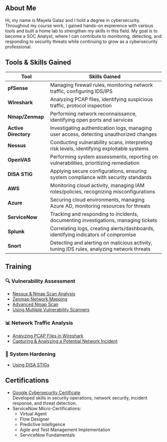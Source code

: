 ## About Me
Hi, my name is Mayela Galaz and I hold a degree in cybersecurity. Throughout my course work, I gained hands-on expierence with various tools and built a home lab to strengthen my skills in this field. My goal is to become a SOC Analyst, where I can contribute to monitoring, detecting, and responding to security threats while continuing to grow as a cybersecurity professional.

## Tools & Skills Gained

| Tool           | Skills Gained                                                                 |
|----------------|--------------------------------------------------------------------------------|
| **pfSense**    | Managing firewall rules, monitoring network traffic, configuring IDS/IPS       |
| **Wireshark**  | Analyzing PCAP files, identifying suspicious traffic, protocol inspection      |
| **Nmap/Zenmap**       | Performing network reconnaissance, identifying open ports and services         |
| **Active Directory** | Investigating authentication logs, managing user access, detecting unauthorized changes |
| **Nessus**     | Conducting vulnerability scans, interpreting risk levels, identifying exploitable systems |
| **OpenVAS**    | Performing system assessments, reporting on vulnerabilities, prioritizing remediation |
| **DISA STIG**  | Applying secure configurations, ensuring system compliance with security standards |
| **AWS**        | Monitoring cloud activity, managing IAM roles/policies, recognizing misconfigurations |
| **Azure**      | Securing cloud environments, managing Azure AD, monitoring resources for threats |
| **ServiceNow** | Tracking and responding to incidents, documenting investigations, managing tickets |
| **Splunk**     | Correlating logs, creating alerts/dashboards, identifying indicators of compromise |
| **Snort**      | Detecting and alerting on malicious activity, tuning IDS rules, analyzing network threats |

## Training
### 🔍 Vulnerability Assessment
- [Nessus & Nmap Scan Analysis](assignments/vuln-assessment/nessus_scan.md)
- [Zenmap Network Mapping](assignments/vuln-assessment/zenmap_scan.md)
- [Advanced Nmap Scan](assignments/vuln-assessment/advanced_nmap_scan.md)
- [Using Multiple Vulnerability Scanners](assignments/vuln-assessment/nessus_and_openvas.md)

### 📊 Network Traffic Analysis 
- [Analyzing PCAP Files in Wireshark](assignments/network_traffic_analysis/wireshark.md)
- [Capturing & Analyzing a Potential Network Incident](assignments/network_traffic_analysis/capturing_traffic_wireshark.md)

### 🔐 System Hardening
- [Using DISA STIGs](assignments/system_hardening/disa_stig.md)

## Certifications

- [Google Cybersecurity Certificate](https://coursera.org/share/272a3e8cbb80393ba504d2e2d7c6ffe0)  
  Developed skills in security operations, network security, incident response, and threat detection.
- ServiceNow Micro-Certifications:
  - Virtual Agent  
  - Flow Designer  
  - Predictive Intelligence  
  - Agile and Test Management Implementation  
  - ServiceNow Fundamentals
